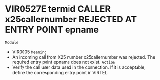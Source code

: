 # VIR0527E termid CALLER x25callernumber REJECTED AT ENTRY POINT epname
`Module`
- VIR0005
`Meaning`
- An incoming call from X25 number x25callernumber was rejected. The required entry point epname does not exist.
`Action`
- Verify the call user data used in the connection. If it is acceptable, define the corresponding entry point in VIRTEL.

